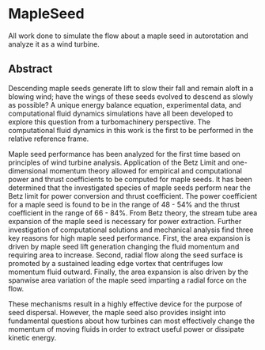 # MapleSeed
All work done to simulate the flow about a maple seed in autorotation and analyze it as a wind turbine.

## Abstract
Descending maple seeds generate lift to slow their fall and remain aloft in a blowing wind;
have the wings of these seeds evolved to descend as slowly as possible? A unique energy
balance equation, experimental data, and computational fluid dynamics simulations have
all been developed to explore this question from a turbomachinery perspective. The computational
fluid dynamics in this work is the first to be performed in the relative reference
frame.

Maple seed performance has been analyzed for the first time based on principles of wind
turbine analysis. Application of the Betz Limit and one-dimensional momentum theory
allowed for empirical and computational power and thrust coefficients to be computed for
maple seeds. It has been determined that the investigated species of maple seeds perform
near the Betz limit for power conversion and thrust coefficient. The power coefficient for a
maple seed is found to be in the range of 48 - 54% and the thrust coefficient in the range of 66 - 84%. From Betz theory, the stream tube area expansion of the maple seed is necessary for
power extraction. Further investigation of computational solutions and mechanical analysis
find three key reasons for high maple seed performance. First, the area expansion is driven
by maple seed lift generation changing the fluid momentum and requiring area to increase.
Second, radial flow along the seed surface is promoted by a sustained leading edge vortex
that centrifuges low momentum fluid outward. Finally, the area expansion is also driven by
the spanwise area variation of the maple seed imparting a radial force on the flow.

These mechanisms result in a highly effective device for the purpose of seed dispersal.
However, the maple seed also provides insight into fundamental questions about how turbines
can most effectively change the momentum of moving fluids in order to extract useful power
or dissipate kinetic energy.
